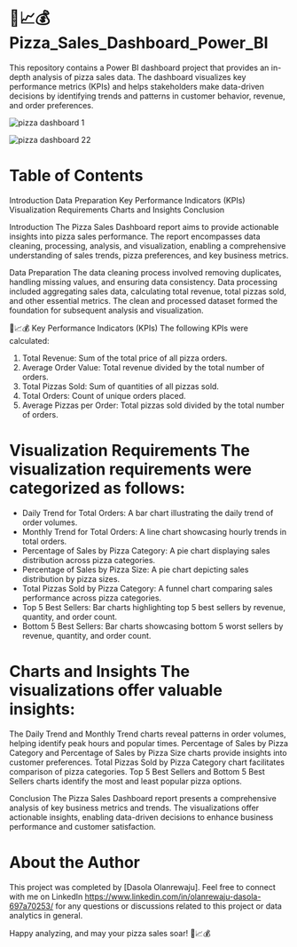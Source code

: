 # 🍕📈💰 Pizza_Sales_Dashboard_Power_BI
This repository contains a Power BI dashboard project that provides an in-depth analysis of pizza sales data. The dashboard visualizes key performance metrics (KPIs) and helps stakeholders make data-driven decisions by identifying trends and patterns in customer behavior, revenue, and order preferences.


![pizza dashboard 1](https://github.com/user-attachments/assets/26170c21-e716-4099-95e0-31396a750d50)


![pizza dashboard 22](https://github.com/user-attachments/assets/69baeeb5-bd7b-4c16-b92e-45ff13b3d860)



# Table of Contents

Introduction Data Preparation Key Performance Indicators (KPIs) Visualization Requirements Charts and Insights Conclusion

Introduction The Pizza Sales Dashboard report aims to provide actionable insights into pizza sales performance. The report encompasses data cleaning, processing, analysis, and visualization, enabling a comprehensive understanding of sales trends, pizza preferences, and key business metrics.

Data Preparation The data cleaning process involved removing duplicates, handling missing values, and ensuring data consistency. Data processing included aggregating sales data, calculating total revenue, total pizzas sold, and other essential metrics. The clean and processed dataset formed the foundation for subsequent analysis and visualization.

🍕📈💰 Key Performance Indicators (KPIs) The following KPIs were calculated:

1. Total Revenue: Sum of the total price of all pizza orders. 
2. Average Order Value: Total revenue divided by the total number of orders.
3. Total Pizzas Sold: Sum of quantities of all pizzas sold.
4. Total Orders: Count of unique orders placed.
5. Average Pizzas per Order: Total pizzas sold divided by the total number of orders.

# Visualization Requirements The visualization requirements were categorized as follows:

* Daily Trend for Total Orders: A bar chart illustrating the daily trend of order volumes.
*  Monthly Trend for Total Orders: A line chart showcasing hourly trends in total orders.
*   Percentage of Sales by Pizza Category: A pie chart displaying sales distribution across pizza categories.
*   Percentage of Sales by Pizza Size: A pie chart depicting sales distribution by pizza sizes.
*   Total Pizzas Sold by Pizza Category: A funnel chart comparing sales performance across pizza categories.
*   Top 5 Best Sellers: Bar charts highlighting top 5 best sellers by revenue, quantity, and order count.
*    Bottom 5 Best Sellers: Bar charts showcasing bottom 5 worst sellers by revenue, quantity, and order count.

# Charts and Insights The visualizations offer valuable insights:
The Daily Trend and Monthly Trend charts reveal patterns in order volumes, helping identify peak hours and popular times. Percentage of Sales by Pizza Category and Percentage of Sales by Pizza Size charts provide insights into customer preferences. Total Pizzas Sold by Pizza Category chart facilitates comparison of pizza categories. Top 5 Best Sellers and Bottom 5 Best Sellers charts identify the most and least popular pizza options.

Conclusion The Pizza Sales Dashboard report presents a comprehensive analysis of key business metrics and trends. The visualizations offer actionable insights, enabling data-driven decisions to enhance business performance and customer satisfaction.

# About the Author
This project was completed by [Dasola Olanrewaju]. Feel free to connect with me on LinkedIn https://www.linkedin.com/in/olanrewaju-dasola-697a70253/ for any questions or discussions related to this project or data analytics in general.

Happy analyzing, and may your pizza sales soar! 🍕📈💰


